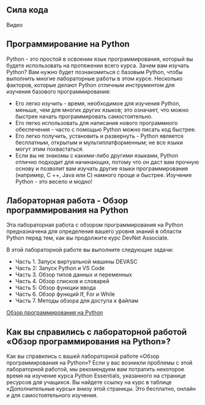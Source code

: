 <!-- 1.3.1 -->
## Сила кода

<!-- (Видео) -->
Видео

<!-- 1.3.2 -->
## Программирование на Python

Python - это простой в освоении язык программирования, который вы будете использовать на протяжении всего курса. Зачем вам изучать Python? Вам нужно будет познакомиться с базовым Python, чтобы выполнить многие лабораторные работы в этом курсе. Несколько факторов, которые делают Python отличным инструментом для изучения базового программирования:

* Его легко изучить - время, необходимое для изучения Python, меньше, чем для многих других языков; это означает, что можно быстрее начать программировать самостоятельно.
* Его легко использовать для написания нового программного обеспечения - часто с помощью Python можно писать код быстрее.
* Его легко получить, установить и развернуть - Python является бесплатным, открытым и мультиплатформенным; не все языки могут этим похвастаться.
* Если вы не знакомы с какими-либо другими языками, Python отлично подходит для начинающих, потому что он даст вам прочную основу и позволит вам изучать другие языки программирования (например, C ++, Java или C) намного проще и быстрее. Изучение Python - это весело и модно!
 
<!-- 1.3.3 -->
## Лабораторная работа - Обзор программирования на Python

Эта лабораторная работа с обзором программирования на Python предназначена для определения вашего уровня знаний в области Python перед тем, как вы продолжите курс DevNet Associate.

В этой лабораторной работе вы выполните следующие задачи:

* Часть 1. Запуск виртуальной машины DEVASC
* Часть 2: Запуск Python и VS Code
* Часть 3. Обзор типов данных и переменных
* Часть 4. Обзор списков и словарей
* Часть 5: Обзор функции ввода
* Часть 6. Обзор функций If, For и While
* Часть 7. Методы обзора для доступа к файлам

[Обзор программирования на Python](../01.03.03-lab-python-programming-review/README.md)

<!-- 1.3.4 -->
<!-- quiz -->

<!-- 1.3.5 -->
## Как вы справились с лабораторной работой «Обзор программирования на Python»?

Как вы справились с вашей лабораторной работе «Обзор программирования на Python»? Если у вас возникли проблемы с этой лабораторной работой, мы рекомендуем вам потратить некоторое время на изучение курса Python Essentials, указанного на странице ресурсов для учащихся. Вы найдете ссылку на курс в таблице «Дополнительные курсы» внизу этой страницы. Это бесплатно, онлайн и для самостоятельного изучения.
